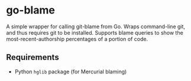 go-blame
========

A simple wrapper for calling git-blame from Go. Wraps command-line
git, and thus requires git to be installed. Supports blame queries to
show the most-recent-authorship percentages of a portion of code.

Requirements
------------

* Python `hglib` package (for Mercurial blaming)
